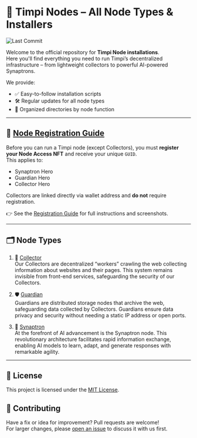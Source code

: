 # 🧠 Timpi Nodes – All Node Types & Installers

![Last Commit](https://img.shields.io/github/last-commit/Timpi-official/Nodes)

Welcome to the official repository for **Timpi Node installations**.  
Here you'll find everything you need to run Timpi’s decentralized infrastructure – from lightweight collectors to powerful AI-powered Synaptrons.

We provide:
- ✅ Easy-to-follow installation scripts  
- 🛠️ Regular updates for all node types  
- 📁 Organized directories by node function

---

## 📝 [Node Registration Guide](https://github.com/Timpi-official/Nodes/blob/main/Registration/RegisterNodes.md)

Before you can run a Timpi node (except Collectors), you must **register your Node Access NFT** and receive your unique `GUID`.  
This applies to:
- Synaptron Hero
- Guardian Hero
- Collector Hero

Collectors are linked directly via wallet address and **do not** require registration.

👉 See the [Registration Guide](https://github.com/Timpi-official/Nodes/blob/main/Registration/RegisterNodes.md) for full instructions and screenshots.

---

## 🗂 Node Types

1. 🔄 [Collector](https://github.com/Timpi-official/Nodes/tree/main/Collector)  
   Our Collectors are decentralized “workers” crawling the web collecting information about websites and their pages. This system remains invisible from front-end services, safeguarding the security of our Collectors.

2. 🛡️ [Guardian](https://github.com/Timpi-official/Nodes/tree/main/Guardian)  
   Guardians are distributed storage nodes that archive the web, safeguarding data collected by Collectors. Guardians ensure data privacy and security without needing a static IP address or open ports.

3. 🧬 [Synaptron](https://github.com/Timpi-official/Nodes/tree/main/Synaptron)  
   At the forefront of AI advancement is the Synaptron node. This revolutionary architecture facilitates rapid information exchange, enabling AI models to learn, adapt, and generate responses with remarkable agility.

---


## 📜 License

This project is licensed under the [MIT License](LICENSE).

## 🤝 Contributing

Have a fix or idea for improvement? Pull requests are welcome!  
For larger changes, please [open an issue](https://discord.com/channels/946982023245992006/1179427377844068493) to discuss it with us first.
